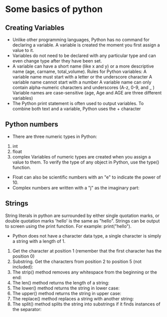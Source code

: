 # Some basics of python
## Creating Variables
* Unlike other programming languages, Python has no command for declaring a variable.
A variable is created the moment you first assign a value to it.
* Variables do not need to be declared with any particular type and can even change type after they have been set.
* A variable can have a short name (like x and y) or a more descriptive name (age, carname, total_volume). Rules for Python variables:
A variable name must start with a letter or the underscore character
A variable name cannot start with a number
A variable name can only contain alpha-numeric characters and underscores (A-z, 0-9, and _ )
Variable names are case-sensitive (age, Age and AGE are three different variables)
* The Python print statement is often used to output variables.
To combine both text and a variable, Python uses the + character
## Python numbers
* There are three numeric types in Python:
1. int
1. float
1. complex
Variables of numeric types are created when you assign a value to them.
To verify the type of any object in Python, use the type() function.
* Float can also be scientific numbers with an "e" to indicate the power of 10.
* Complex numbers are written with a "j" as the imaginary part:
## Strings
String literals in python are surrounded by either single quotation marks, or double quotation marks
'hello' is the same as "hello".
Strings can be output to screen using the print function. For example: print("hello").
* Python does not have a character data type, a single character is simply a string with a length of 1.
1. Get the character at position 1 (remember that the first character has the position 0)
1. Substring. Get the characters from position 2 to position 5 (not included):
1. The strip() method removes any whitespace from the beginning or the end:
1. The len() method returns the length of a string:
1. The lower() method returns the string in lower case:
1. The upper() method returns the string in upper case:
1. The replace() method replaces a string with another string:
1. The split() method splits the string into substrings if it finds instances of the separator:

